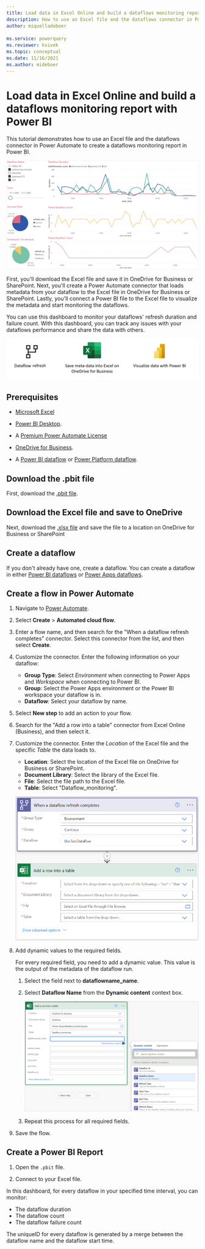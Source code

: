 ```yaml
---
title: Load data in Excel Online and build a dataflows monitoring report with Power BI
description: How to use an Excel file and the dataflows connector in Power Automate to create a dataflows monitoring report in Power BI
author: miquelladeboer

ms.service: powerquery
ms.reviewer: kvivek
ms.topic: conceptual
ms.date: 11/16/2021
ms.author: mideboer
---
```


# Load data in Excel Online and build a dataflows monitoring report with Power BI

This tutorial demonstrates how to use an Excel file and the dataflows connector in Power Automate to create a dataflows monitoring report in Power BI.

![Image of an example Power BI monitoring dashboard.](media/dashboard.PNG)

First, you'll download the Excel file and save it in OneDrive for Business or SharePoint. Next, you'll create a Power Automate connector that loads metadata from your dataflow to the Excel file in OneDrive for Business or SharePoint. Lastly, you'll connect a Power BI file to the Excel file to visualize the metadata and start monitoring the dataflows.

You can use this dashboard to monitor your dataflows' refresh duration and failure count. With this dashboard, you can track any issues with your dataflows performance and share the data with others.

![Image of an overview of loading data through Excel.](media/excel.PNG)

## Prerequisites

* [Microsoft Excel](https://www.microsoft.com/en/microsoft-365/excel)

* [Power BI Desktop](https://www.microsoft.com/download/details.aspx?id=58494).

* A [Premium Power Automate License](/power-platform/admin/pricing-billing-skus)

* [OneDrive for Business](https://www.microsoft.com/en/microsoft-365/onedrive/onedrive-for-business).

* A [Power BI dataflow](/power-bi/transform-model/dataflows/dataflows-introduction-self-service) or [Power Platform dataflow](/powerapps/maker/common-data-service/create-and-use-dataflows).

## Download the .pbit file

First, download the [.pbit file](https://download.microsoft.com/download/1/4/E/14EDED28-6C58-4055-A65C-23B4DA81C4DE/excel-template.pbit).

## Download the Excel file and save to OneDrive

Next, download the [.xlsx file](https://download.microsoft.com/download/1/4/E/14EDED28-6C58-4055-A65C-23B4DA81C4DE/dataflow_monitoring.xlsx) and save the file to a location on OneDrive for Business or SharePoint

## Create a dataflow

If you don't already have one, create a dataflow. You can create a dataflow in either [Power BI dataflows](/power-bi/transform-model/dataflows/dataflows-introduction-self-service) or [Power Apps dataflows](/powerapps/maker/common-data-service/create-and-use-dataflows).

## Create a flow in Power Automate

1. Navigate to [Power Automate](https://flow.microsoft.com).
2. Select **Create** > **Automated cloud flow**.
3. Enter a flow name, and then search for the "When a dataflow refresh completes" connector. Select this connector from the list, and then select **Create**.

4. Customize the connector. Enter the following information on your dataflow:

   * **Group Type**: Select *Environment* when connecting to Power Apps and *Workspace* when connecting to Power BI.
   * **Group**: Select the Power Apps environment or the Power BI workspace your dataflow is in.
   * **Dataflow**: Select your dataflow by name.
  
5. Select **New step** to add an action to your flow.
6. Search for the "Add a row into a table" connector from Excel Online (Business), and then select it.

7. Customize the connector. Enter the *Location* of the Excel file and the specific *Table* the data loads to.
   * **Location**: Select the location of the Excel file on OneDrive for Business or SharePoint.
   * **Document Library**: Select the library of the Excel file.
   * **File**: Select the file path to the Excel file.
   * **Table**: Select "Dataflow_monitoring".

   [![Image of the Excel Add a row into a table connection, with the fields ready to be filled in.](media/templateexcel.png)](media/templateexcel.png#lightbox)

8. Add dynamic values to the required fields.

   For every required field, you need to add a dynamic value. This value is the output of the metadata of the dataflow run.

   1. Select the field next to **dataflowname_name**.

   2. Select **Dataflow Name** from the **Dynamic content** context box.

      ![Image of the Excel Add a row into a table connector, with the dynamic contents selection dialog box.](media/dynamicexcel1.png)

   3. Repeat this process for all required fields.

9. Save the flow.

## Create a Power BI Report

1. Open the `.pbit` file.

2. Connect to your Excel file.

In this dashboard, for every dataflow in your specified time interval, you can monitor:

* The dataflow duration
* The dataflow count
* The dataflow failure count

The uniqueID for every dataflow is generated by a merge between the dataflow name and the dataflow start time.
